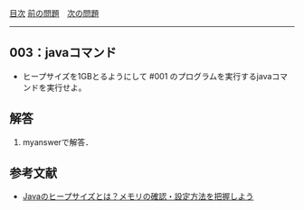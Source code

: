 [目次](../toc.md)
[前の問題](../002/README.md)　[次の問題](../004/README.md)


***
## 003：javaコマンド
* ヒープサイズを1GBとるようにして #001 のプログラムを実行するjavaコマンドを実行せよ。

## 解答
1. myanswerで解答．

## 参考文献
- [Javaのヒープサイズとは？メモリの確認・設定方法を把握しよう ](https://style.potepan.com/articles/35934.html)
